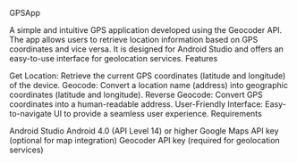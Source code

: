 GPSApp

A simple and intuitive GPS application developed using the Geocoder API. The app allows users to retrieve location information based on GPS coordinates and vice versa. It is designed for Android Studio and offers an easy-to-use interface for geolocation services.
Features

Get Location: Retrieve the current GPS coordinates (latitude and longitude) of the device.
Geocode: Convert a location name (address) into geographic coordinates (latitude and longitude).
Reverse Geocode: Convert GPS coordinates into a human-readable address.
User-Friendly Interface: Easy-to-navigate UI to provide a seamless user experience.
Requirements

Android Studio
Android 4.0 (API Level 14) or higher
Google Maps API key (optional for map integration)
Geocoder API key (required for geolocation services)
